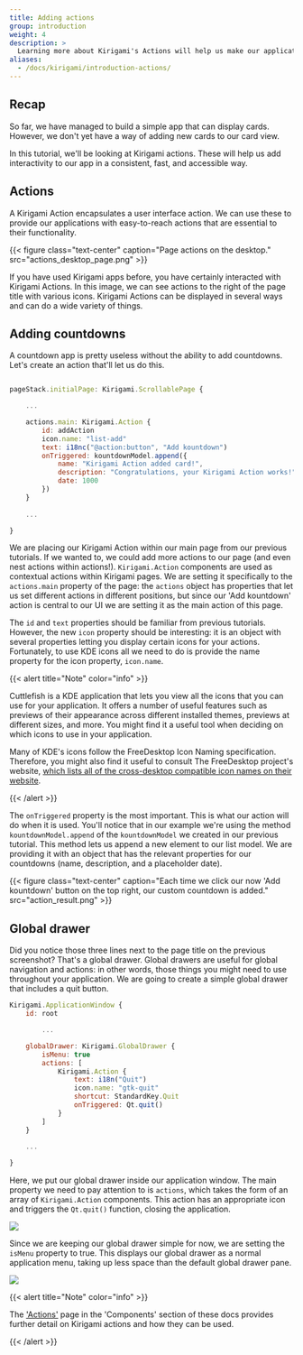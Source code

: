 ```yaml
---
title: Adding actions
group: introduction
weight: 4
description: >
  Learning more about Kirigami's Actions will help us make our application more useful.
aliases:
  - /docs/kirigami/introduction-actions/
---
```

## Recap

So far, we have managed to build a simple app that can display cards. However, we don't yet have a way of adding new cards to our card view.

In this tutorial, we'll be looking at Kirigami actions. These will help us add interactivity to our app in a consistent, fast, and accessible way.

## Actions

A Kirigami Action encapsulates a user interface action. We can use these to provide our applications with easy-to-reach actions that are essential to their functionality.

{{< figure class="text-center" caption="Page actions on the desktop." src="actions_desktop_page.png" >}}

If you have used Kirigami apps before, you have certainly interacted with Kirigami Actions. In this image, we can see actions to the right of the page title with various icons. Kirigami Actions can be displayed in several ways and can do a wide variety of things.

## Adding countdowns

A countdown app is pretty useless without the ability to add countdowns. Let's create an action that'll let us do this.

```qml

pageStack.initialPage: Kirigami.ScrollablePage {

	...

	actions.main: Kirigami.Action {
		id: addAction
		icon.name: "list-add"
		text: i18nc("@action:button", "Add kountdown")
		onTriggered: kountdownModel.append({
			name: "Kirigami Action added card!",
			description: "Congratulations, your Kirigami Action works!",
			date: 1000
		})
	}
		
	... 

}
```

We are placing our Kirigami Action within our main page from our previous tutorials. If we wanted to, we could add more actions to our page (and even nest actions within actions!). `Kirigami.Action` components are used as contextual actions within Kirigami pages. We are setting it specifically to the `actions.main` property of the page: the `actions` object has properties that let us set different actions in different positions, but since our 'Add kountdown' action is central to our UI we are setting it as the main action of this page.

The `id` and `text` properties should be familiar from previous tutorials. However, the new `icon` property should be interesting: it is an object with several properties letting you display certain icons for your actions. Fortunately, to use KDE icons all we need to do is provide the name property for the icon property, `icon.name`.

{{< alert title="Note" color="info" >}}

Cuttlefish is a KDE application that lets you view all the icons that you can use for your application. It offers a number of useful features such as previews of their appearance across different installed themes, previews at different sizes, and more. You might find it a useful tool when deciding on which icons to use in your application. 

Many of KDE's icons follow the FreeDesktop Icon Naming specification. Therefore, you might also find it useful to consult The FreeDesktop project's website, [which lists all of the cross-desktop compatible icon names on their website](https://specifications.freedesktop.org/icon-naming-spec/icon-naming-spec-latest.html).

{{< /alert >}}

The `onTriggered` property is the most important. This is what our action will do when it is used. You'll notice that in our example we're using the method `kountdownModel.append` of the `kountdownModel` we created in our previous tutorial. This method lets us append a new element to our list model. We are providing it with an object that has the relevant properties for our countdowns (name, description, and a placeholder date).

{{< figure class="text-center" caption="Each time we click our now 'Add kountdown' button on the top right, our custom countdown is added." src="action_result.png" >}}

## Global drawer

Did you notice those three lines next to the page title on the previous screenshot? That's a global drawer. Global drawers are useful for global navigation and actions: in other words, those things you might need to use throughout your application. We are going to create a simple global drawer that includes a quit button.

```qml
Kirigami.ApplicationWindow {
	id: root

		...

	globalDrawer: Kirigami.GlobalDrawer {
		isMenu: true
		actions: [
			Kirigami.Action {
				text: i18n("Quit")
				icon.name: "gtk-quit"
				shortcut: StandardKey.Quit
				onTriggered: Qt.quit()
			}
		]
	}

	...
	
}

```

Here, we put our global drawer inside our application window. The main property we need to pay attention to is `actions`, which takes the form of an array of `Kirigami.Action` components. This action has an appropriate icon and triggers the `Qt.quit()` function, closing the application.

![](global_drawer.png)

Since we are keeping our global drawer simple for now, we are setting the `isMenu` property to true. This displays our global drawer as a normal application menu, taking up less space than the default global drawer pane.

![](quit_action.png)

{{< alert title="Note" color="info" >}}

The ['Actions'](https://develop.kde.org/docs/kirigami/actions/) page in the 'Components' section of these docs provides further detail on Kirigami actions and how they can be used.

{{< /alert >}}

